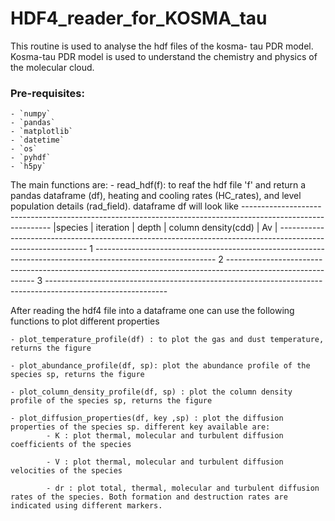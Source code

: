 # HDF4_reader_for_KOSMA_tau

This routine is used to analyse the hdf files of the kosma- tau PDR model.
Kosma-tau PDR model is used to understand the chemistry and physics of the molecular cloud.
### Pre-requisites:
    - `numpy`
    - `pandas`
    - `matplotlib`
    - `datetime`
    - `os`
    - `pyhdf`
    - `h5py`

The main functions are:
    - read_hdf(f): to reaf the hdf file 'f' and return a pandas dataframe (df), heating and cooling rates (HC_rates), and level population details (rad_field).
        dataframe df will look like
        ------------------------------------------------------------------------------------------------------------
        |species | iteration | depth | column density(cdd) | Av | 
        ------------------------------------------------------------------------------------------------------------
  1     ------------------------------------------------------------------------------------------------------------
  2     ------------------------------------------------------------------------------------------------------------
  3     ------------------------------------------------------------------------------------------------------------

After reading the hdf4 file into a dataframe one can use the following functions to plot different properties

    - plot_temperature_profile(df) : to plot the gas and dust temperature, returns the figure
    
    - plot_abundance_profile(df, sp): plot the abundance profile of the species sp, returns the figure
    
    - plot_column_density_profile(df, sp) : plot the column density profile of the species sp, returns the figure
    
    - plot_diffusion_properties(df, key ,sp) : plot the diffusion properties of the species sp. different key available are:
            - K : plot thermal, molecular and turbulent diffusion coefficients of the species
            
            - V : plot thermal, molecular and turbulent diffusion velocities of the species
                        
            - dr : plot total, thermal, molecular and turbulent diffusion rates of the species. Both formation and destruction rates are indicated using different markers.

